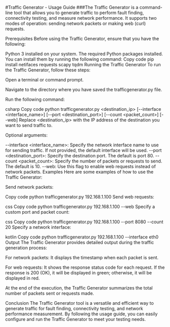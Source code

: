 #Traffic Generator - Usage Guide
###The Traffic Generator is a command-line tool that allows you to generate traffic to perform fault finding, connectivity testing, and measure network performance. It supports two modes of operation: sending network packets or making web (curl) requests.

Prerequisites
Before using the Traffic Generator, ensure that you have the following:

Python 3 installed on your system.
The required Python packages installed. You can install them by running the following command:
Copy code
pip install netifaces requests scapy tqdm
Running the Traffic Generator
To run the Traffic Generator, follow these steps:

Open a terminal or command prompt.

Navigate to the directory where you have saved the trafficgenerator.py file.

Run the following command:

csharp
Copy code
python trafficgenerator.py <destination_ip> [--interface <interface_name>] [--port <destination_port>] [--count <packet_count>] [--web]
Replace <destination_ip> with the IP address of the destination you want to send traffic to.

Optional arguments:

--interface <interface_name>: Specify the network interface name to use for sending traffic. If not provided, the default interface will be used.
--port <destination_port>: Specify the destination port. The default is port 80.
--count <packet_count>: Specify the number of packets or requests to send. The default is 10.
--web: Use this flag to enable web requests instead of network packets.
Examples
Here are some examples of how to use the Traffic Generator:

Send network packets:

Copy code
python trafficgenerator.py 192.168.1.100
Send web requests:

css
Copy code
python trafficgenerator.py 192.168.1.100 --web
Specify a custom port and packet count:

css
Copy code
python trafficgenerator.py 192.168.1.100 --port 8080 --count 20
Specify a network interface:

kotlin
Copy code
python trafficgenerator.py 192.168.1.100 --interface eth0
Output
The Traffic Generator provides detailed output during the traffic generation process:

For network packets: It displays the timestamp when each packet is sent.

For web requests: It shows the response status code for each request. If the response is 200 (OK), it will be displayed in green; otherwise, it will be displayed in red.

At the end of the execution, the Traffic Generator summarizes the total number of packets sent or requests made.

Conclusion
The Traffic Generator tool is a versatile and efficient way to generate traffic for fault finding, connectivity testing, and network performance measurement. By following the usage guide, you can easily configure and run the Traffic Generator to meet your testing needs.
